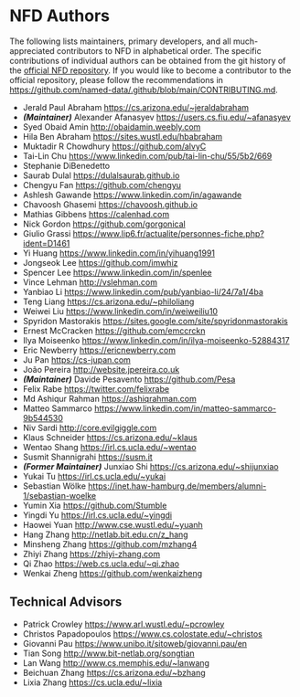 # NFD Authors

The following lists maintainers, primary developers, and all much-appreciated contributors to NFD in alphabetical order.
The specific contributions of individual authors can be obtained from the git history of the [official NFD repository](https://github.com/named-data/NFD).
If you would like to become a contributor to the official repository, please follow the recommendations in <https://github.com/named-data/.github/blob/main/CONTRIBUTING.md>.

* Jerald Paul Abraham <https://cs.arizona.edu/~jeraldabraham>
* ***(Maintainer)*** Alexander Afanasyev <https://users.cs.fiu.edu/~afanasyev>
* Syed Obaid Amin <http://obaidamin.weebly.com>
* Hila Ben Abraham <https://sites.wustl.edu/hbabraham>
* Muktadir R Chowdhury <https://github.com/alvyC>
* Tai-Lin Chu <https://www.linkedin.com/pub/tai-lin-chu/55/5b2/669>
* Stephanie DiBenedetto
* Saurab Dulal <https://dulalsaurab.github.io>
* Chengyu Fan <https://github.com/chengyu>
* Ashlesh Gawande <https://www.linkedin.com/in/agawande>
* Chavoosh Ghasemi <https://chavoosh.github.io>
* Mathias Gibbens <https://calenhad.com>
* Nick Gordon <https://github.com/gorgonical>
* Giulio Grassi <https://www.lip6.fr/actualite/personnes-fiche.php?ident=D1461>
* Yi Huang <https://www.linkedin.com/in/yihuang1991>
* Jongseok Lee <https://github.com/imwhiz>
* Spencer Lee <https://www.linkedin.com/in/spenlee>
* Vince Lehman <http://vslehman.com>
* Yanbiao Li <https://www.linkedin.com/pub/yanbiao-li/24/7a1/4ba>
* Teng Liang <https://cs.arizona.edu/~philoliang>
* Weiwei Liu <https://www.linkedin.com/in/weiweiliu10>
* Spyridon Mastorakis <https://sites.google.com/site/spyridonmastorakis>
* Ernest McCracken <https://github.com/emccrckn>
* Ilya Moiseenko <https://www.linkedin.com/in/ilya-moiseenko-52884317>
* Eric Newberry <https://ericnewberry.com>
* Ju Pan <https://cs-jupan.com>
* João Pereira <http://website.jpereira.co.uk>
* ***(Maintainer)*** Davide Pesavento <https://github.com/Pesa>
* Felix Rabe <https://twitter.com/felixrabe>
* Md Ashiqur Rahman <https://ashiqrahman.com>
* Matteo Sammarco <https://www.linkedin.com/in/matteo-sammarco-9b544530>
* Niv Sardi <http://core.evilgiggle.com>
* Klaus Schneider <https://cs.arizona.edu/~klaus>
* Wentao Shang <https://irl.cs.ucla.edu/~wentao>
* Susmit Shannigrahi <https://susm.it>
* ***(Former Maintainer)*** Junxiao Shi <https://cs.arizona.edu/~shijunxiao>
* Yukai Tu <https://irl.cs.ucla.edu/~yukai>
* Sebastian Wölke <https://inet.haw-hamburg.de/members/alumni-1/sebastian-woelke>
* Yumin Xia <https://github.com/Stumble>
* Yingdi Yu <https://irl.cs.ucla.edu/~yingdi>
* Haowei Yuan <http://www.cse.wustl.edu/~yuanh>
* Hang Zhang <http://netlab.bit.edu.cn/z_hang>
* Minsheng Zhang <https://github.com/mzhang4>
* Zhiyi Zhang <https://zhiyi-zhang.com>
* Qi Zhao <https://web.cs.ucla.edu/~qi.zhao>
* Wenkai Zheng <https://github.com/wenkaizheng>

## Technical Advisors

* Patrick Crowley <https://www.arl.wustl.edu/~pcrowley>
* Christos Papadopoulos <https://www.cs.colostate.edu/~christos>
* Giovanni Pau <https://www.unibo.it/sitoweb/giovanni.pau/en>
* Tian Song <http://www.bit-netlab.org/songtian>
* Lan Wang <http://www.cs.memphis.edu/~lanwang>
* Beichuan Zhang <https://cs.arizona.edu/~bzhang>
* Lixia Zhang <https://cs.ucla.edu/~lixia>
